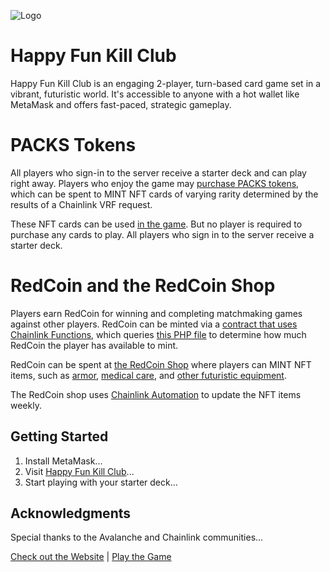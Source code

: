 ![Logo](https://happyfunkillclub.com/images/banner.jpg)
# Happy Fun Kill Club

Happy Fun Kill Club is an engaging 2-player, turn-based card game set in a vibrant, futuristic world. It's accessible to anyone with a hot wallet like MetaMask and offers fast-paced, strategic gameplay.

# PACKS Tokens

All players who sign-in to the server receive a starter deck and can play right away. Players who enjoy the game may [purchase PACKS tokens](https://happyfunkillclub.com/?buyCards=true&skipPrompt=true), which can be spent to MINT NFT cards of varying rarity determined by the results of a Chainlink VRF request. 

These NFT cards can be used [in the game](https://happyfunkillclub.com/game/). But no player is required to purchase any cards to play. All players who sign in to the server receive a starter deck.

# RedCoin and the RedCoin Shop

Players earn RedCoin for winning and completing matchmaking games against other players. RedCoin can be minted via a [contract that uses Chainlink Functions](https://github.com/Donzo/HappyFunKillClub/blob/main/code/sol/cl-functions-mint-redcoin.sol), which queries [this PHP file](https://github.com/Donzo/HappyFunKillClub/blob/main/code/php/mint-redcoin-check.php) to determine how much RedCoin the player has available to mint.  

RedCoin can be spent at [the RedCoin Shop](https://happyfunkillclub.com/?redCoinStore=true&skipPrompt=true) where players can MINT NFT items, such as [armor](https://happyfunkillclub.com/cards/items/level-2-bulletproof-vest/card.jpg), [medical care](https://happyfunkillclub.com/cards/items/intermediate-first-aid-kit/card.jpg), and [other futuristic equipment](https://happyfunkillclub.com/cards/items/advanced-assisted-optics/card.jpg).

The RedCoin shop uses [Chainlink Automation](https://automation.chain.link/) to update the NFT items weekly. 

## Getting Started
1. Install MetaMask...
2. Visit [Happy Fun Kill Club](https://happyfunkillclub.com/game/)...
3. Start playing with your starter deck...

## Acknowledgments
Special thanks to the Avalanche and Chainlink communities...

[Check out the Website](https://happyfunkillclub.com/) | [Play the Game](https://happyfunkillclub.com/game/)
